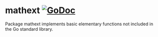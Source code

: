 # mathext [![GoDoc](https://godoc.org/gonum.org/v1/gonum/mathext?status.svg)](https://godoc.org/gonum.org/v1/gonum/mathext)

Package mathext implements basic elementary functions not included in the Go standard library.
